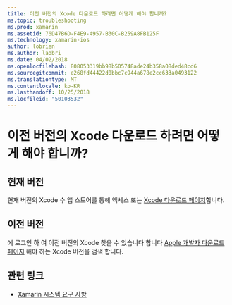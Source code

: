 ```yaml
---
title: 이전 버전의 Xcode 다운로드 하려면 어떻게 해야 합니까?
ms.topic: troubleshooting
ms.prod: xamarin
ms.assetid: 76D47B6D-F4E9-4957-B30C-B259A8FB125F
ms.technology: xamarin-ios
author: lobrien
ms.author: laobri
ms.date: 04/02/2018
ms.openlocfilehash: 808053319bb98b505748ade24b358a08ded48cd6
ms.sourcegitcommit: e268fd44422d0bbc7c944a678e2cc633a0493122
ms.translationtype: MT
ms.contentlocale: ko-KR
ms.lasthandoff: 10/25/2018
ms.locfileid: "50103532"
---
```

# <a name="how-can-i-download-a-previous-version-of-xcode"></a>이전 버전의 Xcode 다운로드 하려면 어떻게 해야 합니까?

## <a name="current-version"></a>현재 버전

현재 버전의 Xcode 수 앱 스토어를 통해 액세스 또는 [Xcode 다운로드 페이지](https://developer.apple.com/xcode/downloads/)합니다.

## <a name="older-versions"></a>이전 버전

에 로그인 하 여 이전 버전의 Xcode 찾을 수 있습니다 합니다 [Apple 개발자 다운로드 페이지](https://developer.apple.com/downloads/) 해야 하는 Xcode 버전을 검색 합니다.

## <a name="related-links"></a>관련 링크
- [Xamarin 시스템 요구 사항](~/cross-platform/get-started/requirements.md)
